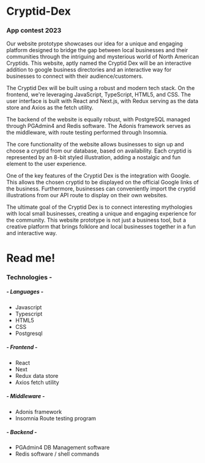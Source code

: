 # Cryptid-Dex
### App contest 2023

Our website prototype showcases our idea for a unique and engaging platform designed to bridge the gap between local businesses and their communities through the intriguing and mysterious world of North American Cryptids. This website, aptly named the Cryptid Dex will be an interactive addition to google business directories and an interactive way for businesses to connect with their audience/customers.

The Cryptid Dex will be built using a robust and modern tech stack. On the frontend, we're leveraging JavaScript, TypeScript, HTML5, and CSS. The user interface is built with React and Next.js, with Redux serving as the data store and Axios as the fetch utility.

The backend of the website is equally robust, with PostgreSQL managed through PGAdmin4 and Redis software. The Adonis framework serves as the middleware, with route testing performed through Insomnia.

The core functionality of the website allows businesses to sign up and choose a cryptid from our database, based on availability. Each cryptid is represented by an 8-bit styled illustration, adding a nostalgic and fun element to the user experience.

One of the key features of the Cryptid Dex is the integration with Google. This allows the chosen cryptid to be displayed on the official Google links of the business. Furthermore, businesses can conveniently import the cryptid illustrations from our API route to display on their own websites.

The ultimate goal of the Cryptid Dex is to connect interesting mythologies with local small businesses, creating a unique and engaging experience for the community. This website prototype is not just a business tool, but a creative platform that brings folklore and local businesses together in a fun and interactive way.

# Read me!  
### Technologies -  
##### - Languages -  
- Javascript  
- Typescript  
- HTML5  
- CSS  
- Postgresql  
  
##### - Frontend -  
- React  
- Next  
- Redux data store  
- Axios fetch utility  
  
##### - Middleware -  
- Adonis framework  
- Insomnia Route testing program
  
##### - Backend -
- PGAdmin4 DB Management software
- Redis software / shell commands
